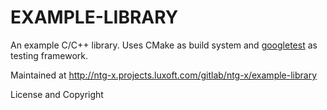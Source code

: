 EXAMPLE-LIBRARY
================
An example C/C++ library. Uses CMake as build system and
[googletest](https://github.com/google/googletest) as testing framework.

Maintained at http://ntg-x.projects.luxoft.com/gitlab/ntg-x/example-library

License and Copyright

